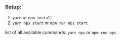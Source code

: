 ### Setup:
1. `yarn` or `npm install`
2. `yarn nps start` or `npm run nps start`

list of all available commands: `yarn nps` or `npm run nps`
